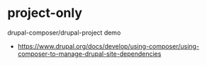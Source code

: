 # project-only
drupal-composer/drupal-project demo

* https://www.drupal.org/docs/develop/using-composer/using-composer-to-manage-drupal-site-dependencies
